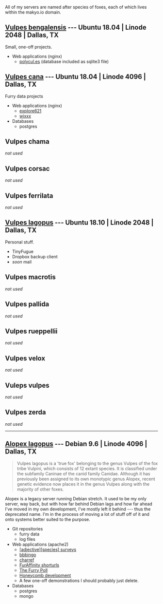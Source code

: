 All of my servers are named after species of foxes, each of which lives within the makyo.io domain.

## [Vulpes bengalensis](http://bengalensis.makyo.io) --- Ubuntu 18.04 | Linode 2048 | Dallas, TX

Small, one-off projects.

* Web applications (nginx)
  * [polycul.es](https://polycul.es) (database included as sqlite3 file)

## [Vulpes cana](http://cana.makyo.io) --- Ubuntu 18.04 | Linode 4096 | Dallas, TX

Furry data projects

* Web applications (nginx)
  * [explore621](https://explore621.net)
  * [wixxx](https://wixxx.me)
* Databases
  * postgres
  
## Vulpes chama

*not used*

## Vulpes corsac

*not used*

## Vulpes ferrilata

*not used*

## [Vulpes lagopus](http://lagopus.makyo.io) --- Ubuntu 18.10 | Linode 2048 | Dallas, TX

Personal stuff.

* TinyFugue
* Dropbox backup client
* *soon* mail

## Vulpes macrotis

*not used*

## Vulpes pallida

*not used*

## Vulpes rueppellii

*not used*

## Vulpes velox

*not used*

## Vuleps vulpes

*not used*

## Vulpes zerda

*not used*

-----

## [Alopex lagopus](http://alopex.makyo.io) --- Debian 9.6 | Linode 4096 | Dallas, TX

> Vulpes lagopus is a 'true fox' belonging to the genus Vulpes of the fox tribe Vulpini, which consists of 12 extant species. It is classified under the subfamily Caninae of the canid family Canidae. Although it has previously been assigned to its own monotypic genus Alopex, recent genetic evidence now places it in the genus Vulpes along with the majority of other foxes.

Alopex is a legacy server running Debian stretch. It used to be my only server, way back, but with how far behind Debian lags and how far ahead I've moved in my own development, I've mostly left it behind --- thus the deprecated name. I'm in the process of moving a lot of stuff off of it and onto systems better suited to the purpose.

* Git repositories
  * furry data
  * log files
* Web applications (apache2)
  * [\[adjective\]\[species\] surveys](https://survey.adjectivespecies.com)
  * [bbbingo](https://bbbingo.me)
  * [charref](https://characters.openfurry.org)
  * [FurAffinity shorturls](http://furaff.net)
  * [The Furry Poll](https://furrypoll.com)
  * [Honeycomb development](https://alopex.honeycomb.cafe)
  * A few one-off demonstrations I should probably just delete.
* Databases
  * postgres
  * mongo
